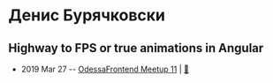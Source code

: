 # Денис Бурячковски

## Highway to FPS or true animations in Angular
- 2019 Mar 27 -- [OdessaFrontend Meetup 11](https://youtu.be/ywBEtfKunu4)  | [:notebook:](https://www.slideshare.net/odessafrontend/highway-to-fps-or-true-animations-in-angular-odessafrontend-meetup-11)  
